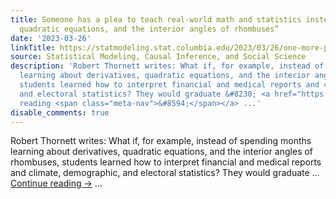 ```yaml
---
title: Someone has a plea to teach real-world math and statistics instead of “derivatives,
  quadratic equations, and the interior angles of rhombuses”
date: '2023-03-26'
linkTitle: https://statmodeling.stat.columbia.edu/2023/03/26/one-more-plea-to-teach-real-world-math-and-statistics-instead-of-derivatives-quadratic-equations-and-the-interior-angles-of-rhombuses/
source: Statistical Modeling, Causal Inference, and Social Science
description: 'Robert Thornett writes: What if, for example, instead of spending months
  learning about derivatives, quadratic equations, and the interior angles of rhombuses,
  students learned how to interpret financial and medical reports and climate, demographic,
  and electoral statistics? They would graduate &#8230; <a href="https://statmodeling.stat.columbia.edu/2023/03/26/one-more-plea-to-teach-real-world-math-and-statistics-instead-of-derivatives-quadratic-equations-and-the-interior-angles-of-rhombuses/">Continue
  reading <span class="meta-nav">&#8594;</span></a> ...'
disable_comments: true
---
```

Robert Thornett writes: What if, for example, instead of spending months learning about derivatives, quadratic equations, and the interior angles of rhombuses, students learned how to interpret financial and medical reports and climate, demographic, and electoral statistics? They would graduate &#8230; <a href="https://statmodeling.stat.columbia.edu/2023/03/26/one-more-plea-to-teach-real-world-math-and-statistics-instead-of-derivatives-quadratic-equations-and-the-interior-angles-of-rhombuses/">Continue reading <span class="meta-nav">&#8594;</span></a> ...